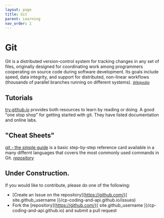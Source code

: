 ```yaml
---
layout: page
title: Git
parent: Learning
nav_order: 1
---
```


# Git

Git is a distributed version-control system for tracking changes in any set of files, originally designed for coordinating work among programmers cooperating on source code during software development. Its goals include speed, data integrity, and support for distributed, non-linear workflows (thousands of parallel branches running on different systems).  <small>_[Wikipedia](https://en.wikipedia.org/wiki/Git)_</small>

## Tutorials

[try.github.io](https://try.github.io) provides both resources to learn by reading or doing.  A good "one stop shop" for getting started with git.  They have listed documentation and online labs.  

## "Cheat Sheets"

[git - the simple guide](http://rogerdudler.github.io/git-guide/) is a basic step-by-step reference card available in a many differnt languages that covers the most commonly used commands in Git.  _[repository](https://github.com/rogerdudler/git-guide)_

## Under Construction.

If you would like to contribute, please do one of the following:
- [Create an Issue on the repository](https://github.com/{{ site.github_username }}/cp-coding-and-api.github.io/issues)
- Fork the [repository](https://github.com/{{ site.github_username }}/cp-coding-and-api.github.io) and submit a pull request

